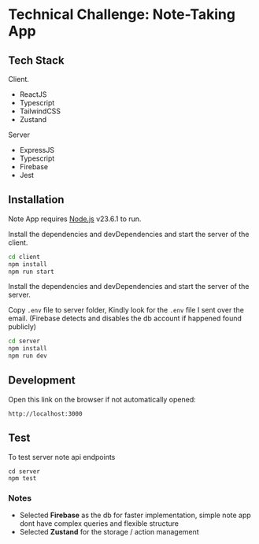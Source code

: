 # Technical Challenge: Note-Taking App

## Tech Stack

Client.

-   ReactJS
-   Typescript
-   TailwindCSS
-   Zustand

Server

-   ExpressJS
-   Typescript
-   Firebase
-   Jest

## Installation

Note App requires [Node.js](https://nodejs.org/) v23.6.1 to run.

Install the dependencies and devDependencies and start the server of the client.

```sh
cd client
npm install
npm run start
```

Install the dependencies and devDependencies and start the server of the server.

Copy `.env` file to server folder, Kindly look for the `.env` file I sent over the email. (Firebase detects and disables the db account if happened found publicly)

```sh
cd server
npm install
npm run dev
```

## Development

Open this link on the browser if not automatically opened:

```
http://localhost:3000
```

## Test

To test server note api endpoints

```
cd server
npm test
```

### Notes

-   Selected **Firebase** as the db for faster implementation, simple note app dont have complex queries and flexible structure
-   Selected **Zustand** for the storage / action management
